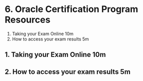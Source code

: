 # 6. Oracle Certification Program Resources

1. Taking your Exam Online 10m
2. How to access your exam results 5m

## 1. Taking your Exam Online 10m
## 2. How to access your exam results 5m
